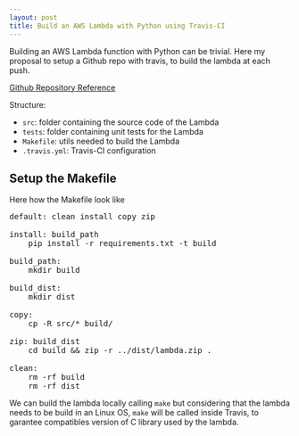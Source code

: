 ```yaml
---
layout: post
title: Build an AWS Lambda with Python using Travis-CI
---
```


Building an AWS Lambda function with Python can be trivial. Here my proposal to setup a Github repo
with travis, to build the lambda at each push.

[Github Repository Reference](https://github.com/nicor88/insert-to-db.python.lambda)

Structure:
*  `src`: folder containing the source code of the Lambda
*  `tests`: folder containing unit tests for the Lambda
*  `Makefile`: utils needed to build the Lambda
*  `.travis.yml`: Travis-CI configuration

## Setup the Makefile
Here how the Makefile look like
<pre>default: clean install copy zip

install: build_path
	pip install -r requirements.txt -t build

build_path:
	mkdir build

build_dist:
	mkdir dist

copy:
	cp -R src/* build/

zip: build_dist
	cd build && zip -r ../dist/lambda.zip .

clean:
	rm -rf build
	rm -rf dist
</pre>

We can build the lambda locally calling `make`
but considering that the lambda needs to be build in an Linux OS, `make` will be called inside Travis, to garantee compatibles version of C library used by the lambda.


<!---
![_config.yml]({{ site.baseurl }}/images/config.png)
-->
